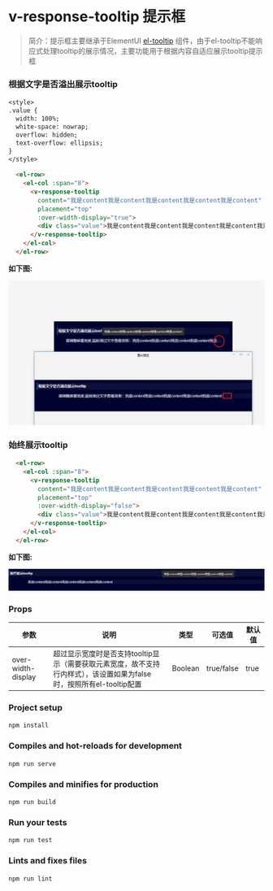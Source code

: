 

# v-response-tooltip 提示框

>简介：提示框主要继承于ElementUI [el-tooltip](https://element.eleme.cn/2.0/#/zh-CN/component/tooltip) 组件，由于el-tooltip不能响应式处理tooltip的展示情况，主要功能用于根据内容自适应展示tooltip提示框

### 根据文字是否溢出展示tooltip
```
<style>
.value {
  width: 100%;
  white-space: nowrap;
  overflow: hidden;
  text-overflow: ellipsis;
}
</style>
```
```html
  <el-row>
    <el-col :span="8">
      <v-response-tooltip
        content="我是content我是content我是content我是content我是content"
        placement="top"
        :over-width-display="true">
        <div class="value">我是content我是content我是content我是content我是content</div>
      </v-response-tooltip>
    </el-col>
  </el-row>
```
**如下图:**

![ProgramProject](./images/1.jpg)

### 始终展示tooltip

```html
  <el-row>
    <el-col :span="8">
      <v-response-tooltip
        content="我是content我是content我是content我是content我是content"
        placement="top"
        :over-width-display="false">
        <div class="value">我是content我是content我是content我是content我是content</div>
      </v-response-tooltip>
    </el-col>
  </el-row>
```
**如下图:**

![ProgramProject](./images/2.png)

### Props
| 参数      | 说明                                                | 类型            | 可选值 | 默认值                                           |
| --------- | --------------------------------------------------- | --------------- | ------ | ---- |
| over-width-display | 超过显示宽度时是否支持tooltip显示（需要获取元素宽度，故不支持行内样式），该设置如果为false时，按照所有el-tooltip配置                                                     | Boolean          | true/false    | true|


### Project setup
```
npm install
```

### Compiles and hot-reloads for development
```
npm run serve
```

### Compiles and minifies for production
```
npm run build
```

### Run your tests
```
npm run test
```

### Lints and fixes files
```
npm run lint
```
